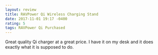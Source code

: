 ```yaml
---
layout: review
title: RAVPower Qi Wireless Charging Stand
date: 2017-11-01 19:17 -0400
rating: 5
tags: RAVPower Qi Purchased
---
```

Great quality Qi charger at a great price. I have it on my desk and it does exactly what it is supposed to do.
